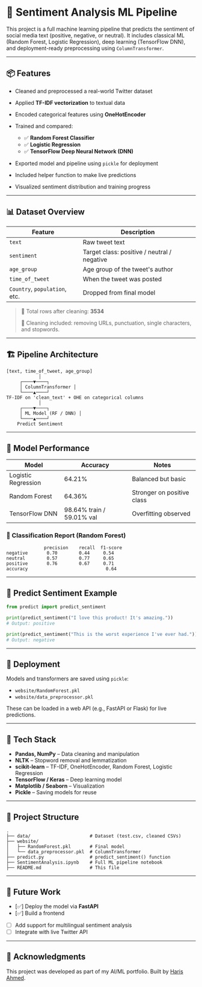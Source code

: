 # 🧠 Sentiment Analysis ML Pipeline

This project is a full machine learning pipeline that predicts the sentiment of social media text (positive, negative, or neutral). It includes classical ML (Random Forest, Logistic Regression), deep learning (TensorFlow DNN), and deployment-ready preprocessing using `ColumnTransformer`.

---

## 📦 Features

* Cleaned and preprocessed a real-world Twitter dataset
* Applied **TF-IDF vectorization** to textual data
* Encoded categorical features using **OneHotEncoder**
* Trained and compared:

  * ✅ **Random Forest Classifier**
  * ✅ **Logistic Regression**
  * ✅ **TensorFlow Deep Neural Network (DNN)**
* Exported model and pipeline using `pickle` for deployment
* Included helper function to make live predictions
* Visualized sentiment distribution and training progress

---

## 📊 Dataset Overview

| Feature                       | Description                                 |
| ----------------------------- | ------------------------------------------- |
| `text`                        | Raw tweet text                              |
| `sentiment`                   | Target class: positive / neutral / negative |
| `age_group`                   | Age group of the tweet's author             |
| `time_of_tweet`               | When the tweet was posted                   |
| `Country`, `population`, etc. | Dropped from final model                    |

> 📌 Total rows after cleaning: **3534**
>
> 🧼 Cleaning included: removing URLs, punctuation, single characters, and stopwords.

---

## 🏗️ Pipeline Architecture

```
[text, time_of_tweet, age_group]
            │
     ┌────▼────┐
     │ ColumnTransformer │
     └────▲────┘
TF-IDF on 'clean_text' + OHE on categorical columns
            │
     ┌────▼────┐
     │ ML Model (RF / DNN) │
     └────▲────┘
    Predict Sentiment
```

---

## 🧠 Model Performance

| Model               | Accuracy                  | Notes                      |
| ------------------- | ------------------------- | -------------------------- |
| Logistic Regression | 64.21%                    | Balanced but basic         |
| Random Forest       | 64.36%                    | Stronger on positive class |
| TensorFlow DNN      | 98.64% train / 59.01% val | Overfitting observed       |

### 🚪 Classification Report (Random Forest)

```
              precision    recall  f1-score
negative       0.70        0.44     0.54
neutral        0.57        0.77     0.65
positive       0.76        0.67     0.71
accuracy                             0.64
```

---

## 🔮 Predict Sentiment Example

```python
from predict import predict_sentiment

print(predict_sentiment("I love this product! It's amazing."))
# Output: positive

print(predict_sentiment("This is the worst experience I've ever had."))
# Output: negative
```

---

## 🚀 Deployment

Models and transformers are saved using `pickle`:

* `website/RandomForest.pkl`
* `website/data_preprocessor.pkl`

These can be loaded in a web API (e.g., FastAPI or Flask) for live predictions.

---

## 🧰 Tech Stack

* **Pandas, NumPy** – Data cleaning and manipulation
* **NLTK** – Stopword removal and lemmatization
* **scikit-learn** – TF-IDF, OneHotEncoder, Random Forest, Logistic Regression
* **TensorFlow / Keras** – Deep learning model
* **Matplotlib / Seaborn** – Visualization
* **Pickle** – Saving models for reuse

---

## 📂 Project Structure

```
.
├── data/                      # Dataset (test.csv, cleaned CSVs)
├── website/
│   ├── RandomForest.pkl       # Final model
│   └── data_preprocessor.pkl  # ColumnTransformer
├── predict.py                 # predict_sentiment() function
├── SentimentAnalysis.ipynb    # Full ML pipeline notebook
├── README.md                  # This file
```

---

## 📌 Future Work

* [✅] Deploy the model via **FastAPI**
* [✅] Build a frontend
* [ ] Add support for multilingual sentiment analysis
* [ ] Integrate with live Twitter API

---

## 🙌 Acknowledgments

This project was developed as part of my AI/ML portfolio. Built by [Haris Ahmed](https://www.linkedin.com/in/haris-ahmed-785480257/).
